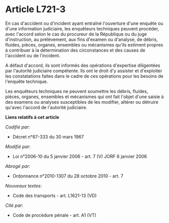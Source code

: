# Article L721-3

En cas d'accident ou d'incident ayant entraîné l'ouverture d'une enquête ou d'une information judiciaire, les enquêteurs
techniques peuvent procéder, avec l'accord selon le cas du procureur de la République ou du juge d'instruction, au
prélèvement, aux fins d'examen ou d'analyse, de débris, fluides, pièces, organes, ensembles ou mécanismes qu'ils estiment
propres à contribuer à la détermination des circonstances et des causes de l'accident ou de l'incident.

A défaut d'accord, ils sont informés des opérations d'expertise diligentées par l'autorité judiciaire compétente. Ils ont le
droit d'y assister et d'exploiter les constatations faites dans le cadre de ces opérations pour les besoins de l'enquête
technique.

Les enquêteurs techniques ne peuvent soumettre les débris, fluides, pièces, organes, ensembles et mécanismes qui ont fait
l'objet d'une saisie à des examens ou analyses susceptibles de les modifier, altérer ou détruire qu'avec l'accord de
l'autorité judiciaire.

**Liens relatifs à cet article**

_Codifié par_:

  - Décret n°67-333 du 30 mars 1967

_Modifié par_:

  - Loi n°2006-10 du 5 janvier 2006 - art. 7 (V) JORF 6 janvier 2006

_Abrogé par_:

  - Ordonnance n°2010-1307 du 28 octobre 2010 - art. 7

_Nouveaux textes_:

  - Code des transports - art. L1621-13 (VD)

_Cité par_:

  - Code de procédure pénale - art. A1 (VT)
